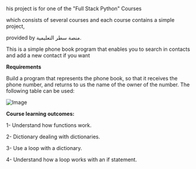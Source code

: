 his project is for one of the "Full Stack Python" Courses 

which consists of several courses and each course contains a simple project,

provided by 
منصة سطر التعليمية.


This is a simple phone book program that enables you to search in contacts and add a new contact if you want




**Requirements**

Build a program that represents the phone book, so that it receives the phone number, and returns to us the name of the owner of the number. The following table can be used:



![Image](https://user-images.githubusercontent.com/108957428/225029474-4b1e7fbb-0d2c-4064-9511-0e1d4beedb57.png)


**Course learning outcomes:**

1- Understand how functions work.

2- Dictionary dealing with dictionaries.

3- Use a loop with a dictionary.

4- Understand how a loop works with an if statement.

